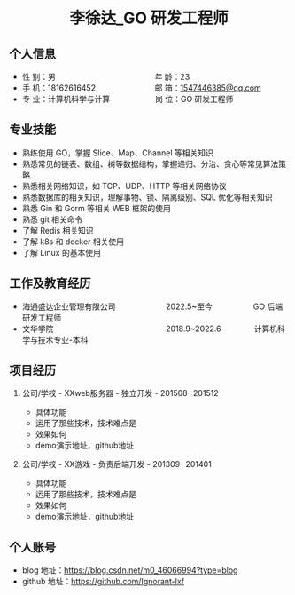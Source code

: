  <center>
     <h1>李徐达_GO 研发工程师</h1>
 </center>

## 个人信息

* 性 别：男&emsp;&emsp;&emsp;&emsp;&emsp;&emsp;&emsp;&emsp;&emsp;&emsp;&emsp;&emsp; &ensp;年 龄：23
* 手 机：18162616452 &emsp;&emsp;&emsp;&emsp;&emsp; &emsp;  &ensp;   邮 箱：1547446385@qq.com
* 专 业：计算机科学与计算 &emsp;&emsp;&emsp;&emsp; &emsp; 岗 位：GO 研发工程师

## 专业技能

* 熟练使用 GO，掌握 Slice、Map、Channel 等相关知识
* 熟悉常见的链表、数组、树等数据结构，掌握递归、分治、贪心等常见算法策略
* 熟悉相关网络知识，如 TCP、UDP、HTTP 等相关网络协议
* 熟悉数据库的相关知识，理解事物、锁、隔离级别、SQL 优化等相关知识
* 熟悉 Gin 和 Gorm 等相关 WEB 框架的使用
* 熟悉 git 相关命令
* 了解 Redis 相关知识
* 了解 k8s 和 docker 相关使用
* 了解 Linux 的基本使用

## 工作及教育经历

* 海通盛达企业管理有限公司&emsp;&emsp;&emsp;&emsp;&emsp;&emsp;&ensp;2022.5~至今&emsp;&emsp;&emsp;&emsp;&emsp; GO 后端研发工程师
* 文华学院&emsp;&emsp;&emsp;&emsp;&emsp;&emsp;&emsp;&emsp;&emsp;&emsp;&emsp;&emsp;&emsp;&emsp;&ensp;2018.9~2022.6&emsp;&emsp;&emsp;&emsp; 计算机科学与技术专业-本科



## 项目经历

1. 公司/学校 - XXweb服务器 - 独立开发 - 201508- 201512
    * 具体功能
    * 运用了那些技术，技术难点是
    * 效果如何
    * demo演示地址，github地址

2. 公司/学校 - XX游戏 - 负责后端开发 - 201309- 201401
    * 具体功能
    * 运用了那些技术，技术难点是
    * 效果如何
    * demo演示地址，github地址

## 个人账号
* blog 地址：https://blog.csdn.net/m0_46066994?type=blog
* github 地址：https://github.com/Ignorant-lxf

